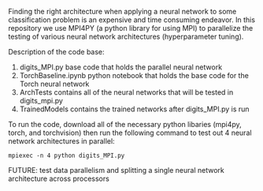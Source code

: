 Finding the right architecture when applying a neural network to some classification problem is an expensive and time consuming endeavor. In this repository we use MPI4PY 
(a python library for using MPI) to parallelize the testing of various neural network architectures (hyperparameter tuning). 


Description of the code base:
1. digits_MPI.py base code that holds the parallel neural network 
2. TorchBaseline.ipynb python notebook that holds the base code for the Torch neural network
3. ArchTests contains all of the neural networks that will be tested in digits_mpi.py
4. TrainedModels contains the trained networks after digits_MPI.py is run

To run the code, download all of the necessary python libaries (mpi4py, torch, and torchvision) then run the following command to test out 4 neural network architectures in parallel: 
```
mpiexec -n 4 python digits_MPI.py
```

FUTURE: test data parallelism and splitting a single neural network architecture across processors

